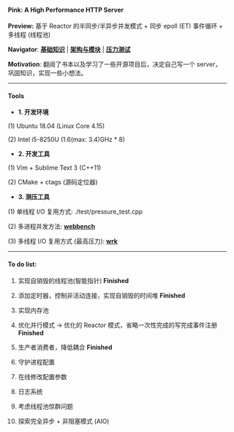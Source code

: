#### Pink: A High Performance HTTP Server

**Preview:**
基于 Reactor 的半同步/半异步并发模式 + 同步 epoll (ET) 事件循环 + 多线程 (线程池)

**Navigator**: **[基础知识](https://github.com/Natureal/Pink_server/blob/master/knowledge/README.md)** | **[架构与模块](https://github.com/Natureal/Pink_server/blob/master/knowledge/architecture.md)** | **[压力测试](https://github.com/Natureal/Pink_server/blob/master/knowledge/evaluation.md)**


**Motivation**: 翻阅了书本以及学习了一些开源项目后，决定自己写一个 server，巩固知识，实现一些小想法。

---

#### Tools

- **1. 开发环境**

(1) Ubuntu 18.04 (Linux Core 4.15)

(2) Intel i5-8250U (1.6(max: 3.4)GHz * 8)

- **2. 开发工具**

(1) Vim + Sublime Text 3 (C++11)

(2) CMake + ctags (源码定位器)


- **3. 测压工具**

(1) 单线程 I/O 复用方式: ./test/pressure_test.cpp

(2) 多进程并发方法: **[webbench](http://home.tiscali.cz/~cz210552/webbench.html)**

(3) 多线程 I/O 复用方式 (最高压力):  **[wrk](https://github.com/wg/wrk)**

---


#### To do list:

1. 实现自销毁的线程池(智能指针) **Finished**

2. 添加定时器，控制非活动连接，实现自销毁的时间堆 **Finished**

3. 实现内存池

4. 优化并行模式 -> 优化的 Reactor 模式，省略一次性完成的写完成事件注册 **Finished**

5. 生产者消费者，降低耦合 **Finished**

6. 守护进程配置

7. 在线修改配置参数

8. 日志系统

9. 考虑线程池惊群问题

10. 探索完全异步 + 非阻塞模式 (AIO)
